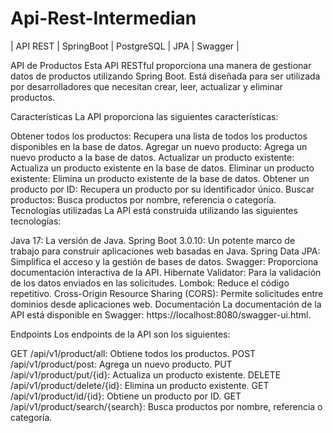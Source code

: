 # Api-Rest-Intermedian
| API REST |  SpringBoot | PostgreSQL | JPA | Swagger |

API de Productos
Esta API RESTful proporciona una manera de gestionar datos de productos utilizando Spring Boot. Está diseñada para ser utilizada por desarrolladores que necesitan crear, leer, actualizar y eliminar productos.

Características
La API proporciona las siguientes características:

Obtener todos los productos: Recupera una lista de todos los productos disponibles en la base de datos.
Agregar un nuevo producto: Agrega un nuevo producto a la base de datos.
Actualizar un producto existente: Actualiza un producto existente en la base de datos.
Eliminar un producto existente: Elimina un producto existente de la base de datos.
Obtener un producto por ID: Recupera un producto por su identificador único.
Buscar productos: Busca productos por nombre, referencia o categoría.
Tecnologías utilizadas
La API está construida utilizando las siguientes tecnologías:

Java 17: La versión de Java.
Spring Boot 3.0.10: Un potente marco de trabajo para construir aplicaciones web basadas en Java.
Spring Data JPA: Simplifica el acceso y la gestión de bases de datos.
Swagger: Proporciona documentación interactiva de la API.
Hibernate Validator: Para la validación de los datos enviados en las solicitudes.
Lombok: Reduce el código repetitivo.
Cross-Origin Resource Sharing (CORS): Permite solicitudes entre dominios desde aplicaciones web.
Documentación
La documentación de la API está disponible en Swagger: https://localhost:8080/swagger-ui.html.

Endpoints
Los endpoints de la API son los siguientes:

GET /api/v1/product/all: Obtiene todos los productos.
POST /api/v1/product/post: Agrega un nuevo producto.
PUT /api/v1/product/put/{id}: Actualiza un producto existente.
DELETE /api/v1/product/delete/{id}: Elimina un producto existente.
GET /api/v1/product/id/{id}: Obtiene un producto por ID.
GET /api/v1/product/search/{search}: Busca productos por nombre, referencia o categoría.


